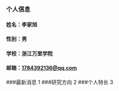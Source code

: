 ### 个人信息
#### 姓名：李家旭
#### 性别：男
#### 学校：浙江万里学院
#### 邮箱：1784392136@qq.com
###最新消息
1
###研究方向
2
###个人特长
3

